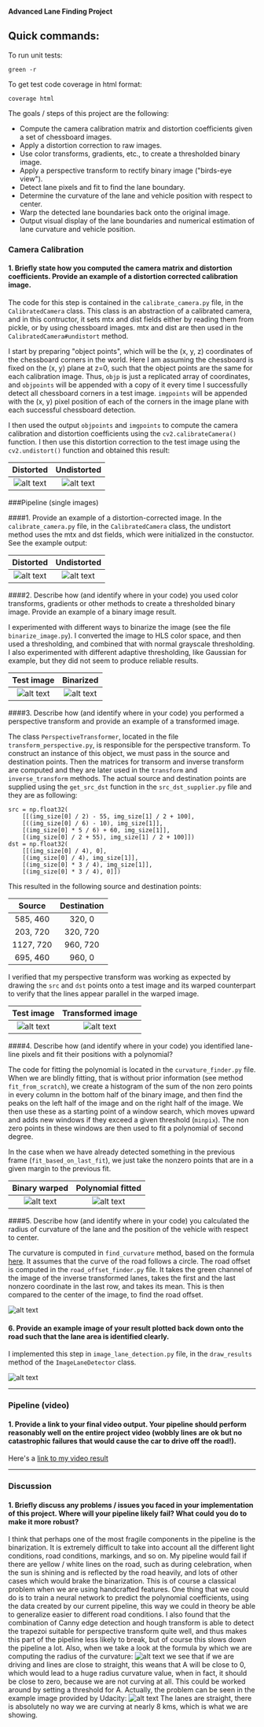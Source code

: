 **Advanced Lane Finding Project**

Quick commands:
---
To run unit tests:
```
green -r
```
To get test code coverage in html format:
```
coverage html 
```

The goals / steps of this project are the following:

* Compute the camera calibration matrix and distortion coefficients given a set of chessboard images.
* Apply a distortion correction to raw images.
* Use color transforms, gradients, etc., to create a thresholded binary image.
* Apply a perspective transform to rectify binary image ("birds-eye view").
* Detect lane pixels and fit to find the lane boundary.
* Determine the curvature of the lane and vehicle position with respect to center.
* Warp the detected lane boundaries back onto the original image.
* Output visual display of the lane boundaries and numerical estimation of lane curvature and vehicle position.

[//]: # (Image References)

[test-distorted]: ./camera_cal/calibration1.jpg "Distorted test"
[test-undistorted]: ./output_images/test_undist.jpg "Undistorted test"
[distorted]: ./test_images/test1.jpg "Distorted"
[undistorted]: ./output_images/undistorted_example.jpg "Undistorted"
[example_test_image]: ./test_images/test5.jpg "Example test image"
[binarized]: ./output_images/binarized.jpg "Binary Example"
[perspective_transformed]: ./output_images/perspective_transform.jpg "Perspective transformed"
[binary_warped]: ./output_images/binary_warped.jpg "Binary warped"
[binary_fitted]: ./output_images/binary_fitted.jpg "Binary fitted"
[example_udacity]: ./examples/example_output.jpg "Example output"
[example_result]: ./output_images/example_pipeline.jpg "Example result"
[radius_formula]: ./radius_formula.png "Radius curvature formula"
[video]: ./output_project_video.mp4 "Video"

### Camera Calibration

#### 1. Briefly state how you computed the camera matrix and distortion coefficients. Provide an example of a distortion corrected calibration image.

The code for this step is contained in the `calibrate_camera.py` file, in the `CalibratedCamera` class.
This class is an abstraction of a calibrated camera, and in this contructor, it sets mtx and dist 
fields either by reading them from pickle, or by using chessboard images. mtx and dist are then used 
in the `CalibratedCamera#undistort` method.

I start by preparing "object points", which will be the (x, y, z) coordinates of the chessboard corners in the world. Here I am assuming the chessboard is fixed on the (x, y) plane at z=0, such that the object points are the same for each calibration image.  Thus, `objp` is just a replicated array of coordinates, and `objpoints` will be appended with a copy of it every time I successfully detect all chessboard corners in a test image.  `imgpoints` will be appended with the (x, y) pixel position of each of the corners in the image plane with each successful chessboard detection.  

I then used the output `objpoints` and `imgpoints` to compute the camera calibration and distortion coefficients using the `cv2.calibrateCamera()` function.  I then use this distortion correction to the test image using the `cv2.undistort()` function and obtained this result: 


Distorted                      |  Undistorted
:----------------------------:|:------------------------------:
![alt text][test-distorted]| ![alt text][test-undistorted]

###Pipeline (single images)

####1. Provide an example of a distortion-corrected image.
In the `calibrate_camera.py` file, in the `CalibratedCamera` class, the undistort method
uses the mtx and dst fields, which were initialized in the constuctor. See the example output:

Distorted                      |  Undistorted
:----------------------------:|:------------------------------:
![alt text][distorted]| ![alt text][undistorted]

####2. Describe how (and identify where in your code) you used color transforms, gradients or other methods to create a thresholded binary image.  Provide an example of a binary image result.

I experimented with different ways to binarize the image (see the file `binarize_image.py`). I converted the image to HLS color space, and then used a thresholding, and combined that with normal grayscale thresholding.
I also experimented with different adaptive thresholding, like Gaussian for example, but they did not seem
to produce reliable results.

Test image                      |  Binarized
:----------------------------:|:------------------------------:
![alt text][example_test_image]| ![alt text][binarized]


####3. Describe how (and identify where in your code) you performed a perspective transform and provide an example of a transformed image.

The class `PerspectiveTransformer`, located in the file `transform_perspective.py`, is responsible for 
the perspective transform. To construct an instance of this object, we must pass in the source and destination
points. Then the matrices for transorm and inverse transform are computed and they are later used in
the `transform` and `inverse_transform` methods. The actual source and destination points are supplied
using the `get_src_dst` function in the `src_dst_supplier.py` file and they are as following:

```
src = np.float32(
    [[(img_size[0] / 2) - 55, img_size[1] / 2 + 100],
    [((img_size[0] / 6) - 10), img_size[1]],
    [(img_size[0] * 5 / 6) + 60, img_size[1]],
    [(img_size[0] / 2 + 55), img_size[1] / 2 + 100]])
dst = np.float32(
    [[(img_size[0] / 4), 0],
    [(img_size[0] / 4), img_size[1]],
    [(img_size[0] * 3 / 4), img_size[1]],
    [(img_size[0] * 3 / 4), 0]])

```
This resulted in the following source and destination points:

| Source        | Destination   | 
|:-------------:|:-------------:| 
| 585, 460      | 320, 0        | 
| 203, 720      | 320, 720      |
| 1127, 720     | 960, 720      |
| 695, 460      | 960, 0        |

I verified that my perspective transform was working as expected by drawing the `src` and `dst` points onto a test image and its warped counterpart to verify that the lines appear parallel in the warped image.

Test image                      |  Transformed image
:----------------------------:|:------------------------------:
![alt text][example_test_image]| ![alt text][perspective_transformed]

####4. Describe how (and identify where in your code) you identified lane-line pixels and fit their positions with a polynomial?

The code for fitting the polynomial is located in the `curvature_finder.py` file. When we are blindly fitting,
that is without prior information (see method `fit_from_scratch`), we create a histogram of the sum of the non
zero points in every column in the bottom half of the binary image, and then find the peaks on the left half
of the image and on the right half of the image. We then use these as a starting point of a window search,
which moves upward and adds new windows if they exceed a given threshold (`minpix`). The non zero points 
in these windows are then used to fit a polynomial of second degree.

In the case when we have already detected something in the previous frame (`fit_based_on_last_fit`), we just
take the nonzero points that are in a given margin to the previous fit.

Binary warped                      |   Polynomial fitted
:----------------------------:|:------------------------------:
![alt text][binary_warped]| ![alt text][binary_fitted]

####5. Describe how (and identify where in your code) you calculated the radius of curvature of the lane and the position of the vehicle with respect to center.

The curvature is computed in `find_curvature` method, based on the formula [here](http://www.intmath.com/applications-differentiation/8-radius-curvature.php). It assumes that the curve of the road follows a circle.
The road offset is computed in the `road_offset_finder.py` file. It takes the green channel of the image 
of the inverse transformed lanes, takes the first and the last nonzero coordinate in the last row, and takes 
its mean. This is then compared to the center of the image, to find the road offset.

![alt text][radius_formula]

#### 6. Provide an example image of your result plotted back down onto the road such that the lane area is identified clearly.

I implemented this step in `image_lane_detection.py` file, in the `draw_results` method of the `ImageLaneDetector` class.

![alt text][example_result]

---

### Pipeline (video)

#### 1. Provide a link to your final video output.  Your pipeline should perform reasonably well on the entire project video (wobbly lines are ok but no catastrophic failures that would cause the car to drive off the road!).

Here's a [link to my video result](https://www.youtube.com/watch?v=MovcwGFtkwk)

---

### Discussion

#### 1. Briefly discuss any problems / issues you faced in your implementation of this project.  Where will your pipeline likely fail?  What could you do to make it more robust?

I think that perhaps one of the most fragile components in the pipeline is the binarization. It is 
extremely difficult to take into account all the different light conditions, road conditions, markings, and so on. My pipeline would fail if there are yellow / white lines on the road, such as during celebration, when the
sun is shining and is reflected by the road heavily, and lots of other cases which would brake the binarization.
This is of course a classical problem when we are using handcrafted features. One thing that we could do
is to train a neural network to predict the polynomial coefficients, using the data created by our current pipeline, this way we could in theory be able to generalize easier to different road conditions. I also found
that the combination of Canny edge detection and hough transform is able to detect the trapezoi suitable for
perspective transform quite well, and thus makes this part of the pipeline less likely to break, but of course 
this slows down the pipeline a lot.
Also, when we take a look at the formula by which we are computing the radius of the curvature:
![alt text][radius_formula]
we see that if we are driving and lines are close to straight, this weans that A will be close to 0,
which would lead to a huge radius curvature value, when in fact, it should be close to zero, because
we are not curving at all. This could be worked around by setting a threshold for A. Actually, the problem
can be seen in the example image provided by Udacity:
![alt text][example_udacity]
The lanes are straight, there is absolutely no way we are curving at nearly 8 kms, which is what we are showing.
